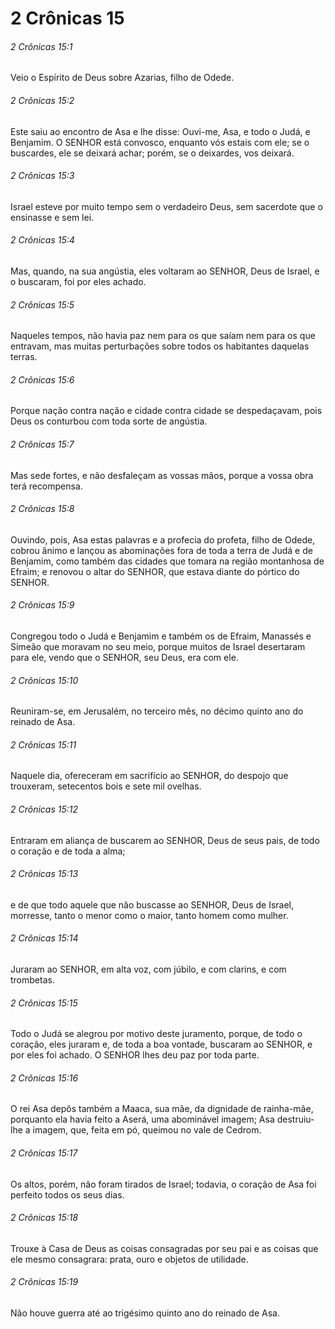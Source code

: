 # 2 Crônicas 15

###### 2 Crônicas 15:1

Veio o Espírito de Deus sobre Azarias, filho de Odede.

###### 2 Crônicas 15:2

Este saiu ao encontro de Asa e lhe disse: Ouvi-me, Asa, e todo o Judá, e Benjamim. O SENHOR está convosco, enquanto vós estais com ele; se o buscardes, ele se deixará achar; porém, se o deixardes, vos deixará.

###### 2 Crônicas 15:3

Israel esteve por muito tempo sem o verdadeiro Deus, sem sacerdote que o ensinasse e sem lei.

###### 2 Crônicas 15:4

Mas, quando, na sua angústia, eles voltaram ao SENHOR, Deus de Israel, e o buscaram, foi por eles achado.

###### 2 Crônicas 15:5

Naqueles tempos, não havia paz nem para os que saíam nem para os que entravam, mas muitas perturbações sobre todos os habitantes daquelas terras.

###### 2 Crônicas 15:6

Porque nação contra nação e cidade contra cidade se despedaçavam, pois Deus os conturbou com toda sorte de angústia.

###### 2 Crônicas 15:7

Mas sede fortes, e não desfaleçam as vossas mãos, porque a vossa obra terá recompensa.

###### 2 Crônicas 15:8

Ouvindo, pois, Asa estas palavras e a profecia do profeta, filho de Odede, cobrou ânimo e lançou as abominações fora de toda a terra de Judá e de Benjamim, como também das cidades que tomara na região montanhosa de Efraim; e renovou o altar do SENHOR, que estava diante do pórtico do SENHOR.

###### 2 Crônicas 15:9

Congregou todo o Judá e Benjamim e também os de Efraim, Manassés e Simeão que moravam no seu meio, porque muitos de Israel desertaram para ele, vendo que o SENHOR, seu Deus, era com ele.

###### 2 Crônicas 15:10

Reuniram-se, em Jerusalém, no terceiro mês, no décimo quinto ano do reinado de Asa.

###### 2 Crônicas 15:11

Naquele dia, ofereceram em sacrifício ao SENHOR, do despojo que trouxeram, setecentos bois e sete mil ovelhas.

###### 2 Crônicas 15:12

Entraram em aliança de buscarem ao SENHOR, Deus de seus pais, de todo o coração e de toda a alma;

###### 2 Crônicas 15:13

e de que todo aquele que não buscasse ao SENHOR, Deus de Israel, morresse, tanto o menor como o maior, tanto homem como mulher.

###### 2 Crônicas 15:14

Juraram ao SENHOR, em alta voz, com júbilo, e com clarins, e com trombetas.

###### 2 Crônicas 15:15

Todo o Judá se alegrou por motivo deste juramento, porque, de todo o coração, eles juraram e, de toda a boa vontade, buscaram ao SENHOR, e por eles foi achado. O SENHOR lhes deu paz por toda parte.

###### 2 Crônicas 15:16

O rei Asa depôs também a Maaca, sua mãe, da dignidade de rainha-mãe, porquanto ela havia feito a Aserá, uma abominável imagem; Asa destruiu-lhe a imagem, que, feita em pó, queimou no vale de Cedrom.

###### 2 Crônicas 15:17

Os altos, porém, não foram tirados de Israel; todavia, o coração de Asa foi perfeito todos os seus dias.

###### 2 Crônicas 15:18

Trouxe à Casa de Deus as coisas consagradas por seu pai e as coisas que ele mesmo consagrara: prata, ouro e objetos de utilidade.

###### 2 Crônicas 15:19

Não houve guerra até ao trigésimo quinto ano do reinado de Asa.


